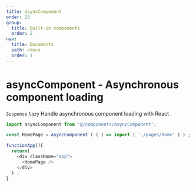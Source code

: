 ```yaml
---
title: asyncComponent
order: 23
group:
  title: Built-in components
  order: 2
nav:
  title: Documents
  path: /docs
  order: 1
---
```


# asyncComponent - Asynchronous component loading

`Suspense` `lazy` Handle asynchronous component loading with React .

```typescript
import asyncComponent from '@/components/asyncComponent';

const HomePage = asyncComponent ( ( ) => import ( './pages/home' ) ) ;

functionApp(){
  return(
    <div className="app">
      <HomePage />
    </div>
  ) ;
}
```
